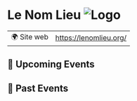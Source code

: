 # Le Nom Lieu ![Logo](https://example.com/logo-le-nom-lieu.png)

|                                |     |
| ------------------------------ | --- |
| 🌍 Site web                    | https://lenomlieu.org/ |

<!-- EVENTS:START -->
## 📅 Upcoming Events

## 📆 Past Events
<!-- EVENTS:END -->